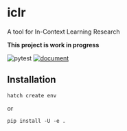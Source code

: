 # iclr

A tool for In-Context Learning Research

**This project is work in progress**

![pytest](https://github.com/moskomule/iclr/workflows/pytest/badge.svg)
[![document](https://img.shields.io/static/v1?label=doc&message=iclr&color=blue)](https://moskomule.github.io/iclr)

## Installation

```
hatch create env
```

or

```
pip install -U -e .
```